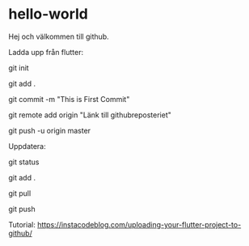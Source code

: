 # hello-world

Hej och välkommen till github.

Ladda upp från flutter: 

git init

git add .

git commit -m "This is First Commit"

git remote add origin "Länk till githubreposteriet"

git push -u origin master


Uppdatera:

git status

git add .

git pull

git push

Tutorial:
https://instacodeblog.com/uploading-your-flutter-project-to-github/

